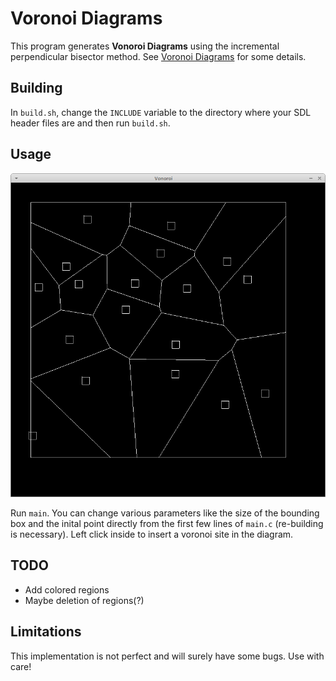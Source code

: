# Voronoi Diagrams
This program generates __Vonoroi Diagrams__ using the incremental perpendicular 
bisector method. See [Voronoi Diagrams](https://en.wikipedia.org/wiki/Voronoi_diagram)
for some details.

## Building
In `build.sh`, change the `INCLUDE` variable to the directory where your SDL header files are
and then run `build.sh`.

## Usage
![Voronoi diagram](./voronoi.png)

Run `main`. 
You can change various parameters like the size of the bounding box and the inital
point directly from the first few lines of `main.c` (re-building is necessary).
Left click inside to insert a voronoi site in the diagram.

## TODO
* Add colored regions
* Maybe deletion of regions(?)

## Limitations
This implementation is not perfect and will surely have some bugs. Use with care!

